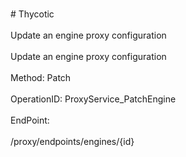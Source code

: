 <br>#     Thycotic</br>
<br>Update an engine proxy configuration</br>
<br>Update an engine proxy configuration</br>
<br>Method: Patch</br>
<br>OperationID: ProxyService_PatchEngine</br>
<br>EndPoint:</br>
<br>/proxy/endpoints/engines/{id}</br>
